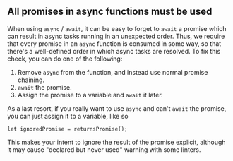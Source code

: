 <!-- FIXME(alexeagle): generate the docs from the sources -->

## All promises in async functions must be used

When using `async` / `await`, it can be easy to forget to `await` a promise
which can result in async tasks running in an unexpected order. Thus, we require
that every promise in an `async` function is consumed in some way, so that
there's a well-defined order in which async tasks are resolved. To fix this
check, you can do one of the following:

1. Remove `async` from the function, and instead use normal promise chaining.
2. `await` the promise.
3. Assign the promise to a variable and `await` it later.

As a last resort, if you really want to use `async` and can't `await` the promise,
you can just assign it to a variable, like so

    let ignoredPromise = returnsPromise();

This makes your intent to ignore the result of the promise explicit, although it
may cause "declared but never used" warning with some linters.
